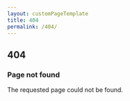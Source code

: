 ```yaml
---
layout: customPageTemplate
title: 404
permalink: /404/
---
```


## 404
### Page not found
The requested page could not be found.
